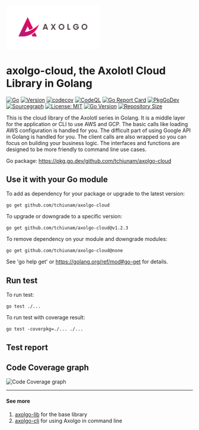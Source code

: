 <img src="images/axolgo-logo-transparent.png" width="50%" />

# axolgo-cloud, the Axolotl Cloud Library in Golang
[![Go](https://github.com/tchiunam/axolgo-cloud/actions/workflows/go.yml/badge.svg)](https://github.com/tchiunam/axolgo-cloud/actions/workflows/go.yml)
[![Version](https://img.shields.io/github/v/release/tchiunam/axolgo-cloud?sort=semver)](https://github.com/tchiunam/axolgo-cloud/releases)
[![codecov](https://codecov.io/gh/tchiunam/axolgo-cloud/branch/main/graph/badge.svg?token=7Q6I4OXAS8)](https://codecov.io/gh/tchiunam/axolgo-cloud)
[![CodeQL](https://github.com/tchiunam/axolgo-cloud/actions/workflows/codeql-analysis.yml/badge.svg)](https://github.com/tchiunam/axolgo-cloud/actions/workflows/codeql-analysis.yml)
[![Go Report Card](https://goreportcard.com/badge/github.com/tchiunam/axolgo-cloud)](https://goreportcard.com/report/github.com/tchiunam/axolgo-cloud)
[![PkgGoDev](https://pkg.go.dev/badge/github.com/tchiunam/axolgo-cloud)](https://pkg.go.dev/github.com/tchiunam/axolgo-cloud)
[![Sourcegraph](https://sourcegraph.com/github.com/tchiunam/axolgo-cloud/-/badge.svg)](https://sourcegraph.com/github.com/tchiunam/axolgo-cloud?badge)
[![License: MIT](https://img.shields.io/badge/License-MIT-blue.svg)](https://opensource.org/licenses/MIT)
[![Go Version](https://img.shields.io/github/go-mod/go-version/tchiunam/axolgo-cloud)](https://github.com/tchiunam/axolgo-cloud)
[![Repository Size](https://img.shields.io/github/repo-size/tchiunam/axolgo-cloud.svg?label=Repo%20size)](https://github.com/tchiunam/axolgo-cloud)

This is the cloud library of the Axolotl series in Golang. It is a middle layer for the application or CLI to use AWS and GCP. The basic calls like loading AWS configuration is handled for you. The difficult part of using Google API in Golang is handled for you. The client calls are also wrapped so you can focus on building your business logic. The interfaces and functions are designed to be more friendly to command line use cases.

Go package: https://pkg.go.dev/github.com/tchiunam/axolgo-cloud

## Use it with your Go module
To add as dependency for your package or upgrade to the latest version:
```
go get github.com/tchiunam/axolgo-cloud
```

To upgrade or downgrade to a specific version:
```
go get github.com/tchiunam/axolgo-cloud@v1.2.3
```

To remove dependency on your module and downgrade modules:
```
go get github.com/tchiunam/axolgo-cloud@none
```

See 'go help get' or https://golang.org/ref/mod#go-get for details.

## Run test
To run test:
```
go test ./...
```

To run test with coverage result:
```
go test -coverpkg=./... ./...
```

## Test report
## Code Coverage graph
![Code Coverage graph](https://codecov.io/gh/tchiunam/axolgo-cloud/branch/main/graphs/tree.svg?token=7Q6I4OXAS8)

---
#### See more  
1. [axolgo-lib](https://github.com/tchiunam/axolgo-lib) for the base library
2. [axolgo-cli](https://github.com/tchiunam/axolgo-cli) for using Axolgo in command line
